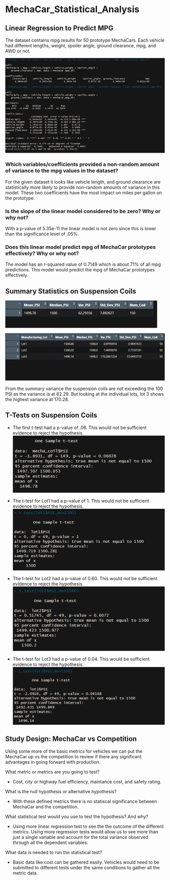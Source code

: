 # MechaCar_Statistical_Analysis
 
## Linear Regression to Predict MPG

The dataset contains mpg results for 50 prototype MechaCars. Each vehicle had different lengths, weight, spoiler angle, ground clearance, mpg, and AWD or not.

![alt text](https://github.com/jovalle2/MechaCar_Statistical_Analysis/blob/main/Images/linear_regression.PNG)

### Which variables/coefficients provided a non-random amount of variance to the mpg values in the dataset?

For the given dataset it looks like vehicle length, and ground clearance are statistically more likely to provide non-random amounts of variance in this model. These two coefficients have the most impact on miles per gallon on the prototype.

### Is the slope of the linear model considered to be zero? Why or why not?

With a p-value of 5.35e-11 the linear model is not zero since this is lower than the significance level of .05%.

### Does this linear model predict mpg of MechaCar prototypes effectively? Why or why not?

The model has an r-squared value of 0.7149 which is about 71% of all mpg predictions. This model would predict the mpg of MechaCar prototypes effectively.

## Summary Statistics on Suspension Coils

![alt text](https://github.com/jovalle2/MechaCar_Statistical_Analysis/blob/main/Images/total_summary.PNG)

![alt text](https://github.com/jovalle2/MechaCar_Statistical_Analysis/blob/main/Images/lot_summary.PNG)

From the summary variance the suspension coils are not exceeding the 100 PSI as the variance is at 62.29. But looking at the individual lots, lot 3 shows the highest variance at 170.28.


## T-Tests on Suspension Coils
- The first t-test had a p-value of .06. This would not be sufficient evidence to reject the hypothesis.
![alt text](https://github.com/jovalle2/MechaCar_Statistical_Analysis/blob/main/Images/inital_t_test.PNG)

- The t-test for Lot1 had a p-value of 1. This would not be sufficient evidence to reject the hypothesis.
![alt text](https://github.com/jovalle2/MechaCar_Statistical_Analysis/blob/main/Images/t_test_lot1.PNG)

- The t-test for Lot2 had a p-value of 0.60. This would not be sufficient evidence to reject the hypothesis.
![alt text](https://github.com/jovalle2/MechaCar_Statistical_Analysis/blob/main/Images/t_test_lot2.PNG)

- The t-test for Lot3 had a p-value of 0.04. This would be sufficient evidence to reject the hypothesis.
![alt text](https://github.com/jovalle2/MechaCar_Statistical_Analysis/blob/main/Images/t_test_lot3.PNG)

## Study Design: MechaCar vs Competition

Using some more of the basic metrics for vehicles we can put the MechaCar up vs the competition to review if there any significant advantages in going forward with production.

What metric or metrics are you going to test?
 - Cost, city or highway fuel efficiency, maintance cost, and safety rating.

What is the null hypothesis or alternative hypothesis?
 - With these defined metrics there is no statiscal significance between MechaCar and the competition.

What statistical test would you use to test the hypothesis? And why?
 - Using more linear regression test to see the the outcome of the different metrics. Using more regression tests would allow us to see more than just a single variable and account for the total variance observed through all the dependent variables.

What data is needed to run the statistical test?
 - Basic data like cost can be gathered easily. Vehicles would need to be submitted to different tests under the same conditions to gather all the metric data.
